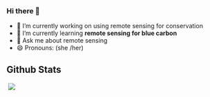 ### Hi there 👋

<!--
**elsadg/elsadg** is a ✨ _special_ ✨ repository because its `README.md` (this file) appears on your GitHub profile.

Here are some ideas to get you started:

- 🔭 I’m currently working on ...
- 🌱 I’m currently learning ...
- 👯 I’m looking to collaborate on ...
- 🤔 I’m looking for help with ...
- 💬 Ask me about ...
- 📫 How to reach me: ...
- 😄 Pronouns: ...
- ⚡ Fun fact: ...
-->


- 🔭 I’m currently working on using remote sensing for conservation
- 🌱 I’m currently learning **remote sensing for blue carbon**
- 💬 Ask me about remote sensing
- 😄 Pronouns: (she /her)

## Github Stats
<p>&nbsp;<a href="https://github.com/elsadg?tab=repositories"><img align="center" src="![Anurag's GitHub stats](https://github-readme-stats.vercel.app/api?username=elsadg&show_icons=true&theme=transparent)" /></a></p>